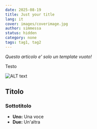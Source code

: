 ```yaml
---
date: 2025-08-19
title: Just your title
lang: it
cover: images/coverimage.jpg
author: simmessa
status: hidden
category: none
tags: tag1, tag2
---
```


*Questo articolo e' solo un template vuoto!*

Testo

![ALT text](./images/coverimage.jpg)

## Titolo

### Sottotitolo

- **Uno:** Una voce
- **Due:** Un'altra
